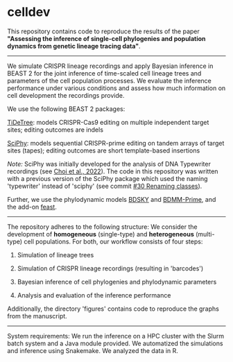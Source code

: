 # celldev

This repository contains code to reproduce the results of the paper **"Assessing the inference of single-cell phylogenies and population dynamics from genetic lineage tracing data"**.

------------------------------------------------------------------------

We simulate CRISPR lineage recordings and apply Bayesian inference in BEAST 2 for the joint inference of time-scaled cell lineage trees and parameters of the cell population processes. We evaluate the inference performance under various conditions and assess how much information on cell development the recordings provide.

We use the following BEAST 2 packages:

[TiDeTree](https://github.com/seidels/tidetree): models CRISPR-Cas9 editing on multiple independent target sites; editing outcomes are indels

[SciPhy](https://github.com/azwaans/SciPhy/tree/master): models sequential CRISPR-prime editing on tandem arrays of target sites (tapes); editing outcomes are short template-based insertions

*Note:* SciPhy was initially developed for the analysis of DNA Typewriter recordings (see [Choi et al., 2022](https://www.nature.com/articles/s41586-022-04922-8)). The code in this repository was written with a previous version of the SciPhy package which used the naming 'typewriter' instead of 'sciphy' (see commit [#30 Renaming classes](https://github.com/azwaans/SciPhy/commit/ead14aa57874a6c8157cba155f288ad8bf28707e)).

Further, we use the phylodynamic models [BDSKY](https://github.com/BEAST2-Dev/bdsky/tree/master/src/bdsky/evolution/speciation) and [BDMM-Prime](https://github.com/tgvaughan/BDMM-Prime/tree/master), and the add-on [feast](https://github.com/tgvaughan/feast).

------------------------------------------------------------------------

The repository adheres to the following structure: We consider the development of **homogeneous** (single-type) and **heterogeneous** (multi-type) cell populations. For both, our workflow consists of four steps:

1.  Simulation of lineage trees

2.  Simulation of CRISPR lineage recordings (resulting in 'barcodes')

3.  Bayesian inference of cell phylogenies and phylodynamic parameters

4.  Analysis and evaluation of the inference performance

Additionally, the directory 'figures' contains code to reproduce the graphs from the manuscript.

------------------------------------------------------------------------

System requirements: We run the inference on a HPC cluster with the Slurm batch system and a Java module provided. We automatized the simulations and inference using Snakemake. We analyzed the data in R.
